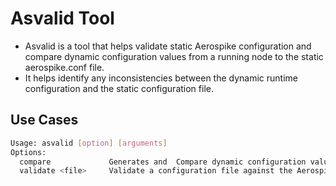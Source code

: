 # Asvalid Tool

- Asvalid is a tool that helps validate static Aerospike configuration and compare dynamic configuration values from a running node to the static aerospike.conf file. 
- It helps identify any inconsistencies between the dynamic runtime configuration and the static configuration file.


## Use Cases

```bash
Usage: asvalid [option] [arguments]
Options:
  compare             Generates and  Compare dynamic configuration values with aerospike.conf
  validate <file>     Validate a configuration file against the Aerospike schema.
```

